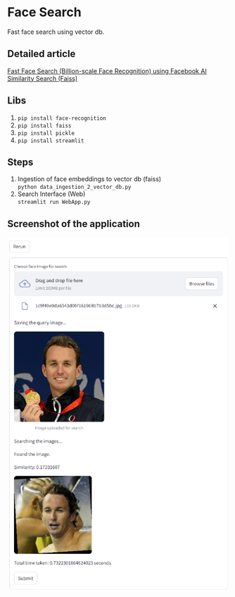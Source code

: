 # Face Search
Fast face search using vector db.<br>
## Detailed article
[Fast Face Search (Billion-scale Face Recognition) using Facebook AI Similarity Search (Faiss)](https://ranjankumar.in/fast-face-search-billion-scale-face-recognition-using-facebook-ai-similarity-search-faiss/)
## Libs
1. `pip install face-recognition`
2. `pip install faiss`
3. `pip install pickle`
4. `pip install streamlit`
## Steps
1. Ingestion of face embeddings to vector db (faiss) <br>
`python data_ingestion_2_vector_db.py`
2. Search Interface (Web) <br>
`streamlit run WebApp.py`
## Screenshot of the application
![](screenshot-face-search.png)
